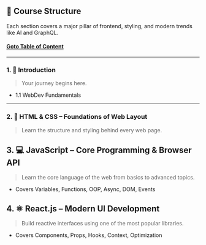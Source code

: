 ## 🧭 Course Structure

Each section covers a major pillar of  frontend,  styling,  and modern trends like AI and GraphQL.

#### [Goto Table of Content](./toc.md)

---

### 1. 📘 Introduction
> Your  journey begins here.

- 1.1 WebDev Fundamentals

---

### 2. 🎨 HTML & CSS – Foundations of Web Layout
> Learn the structure and styling behind every web page.
> 

## 3. 💻 JavaScript – Core Programming & Browser API
> Learn the core language of the web from basics to advanced topics.

- Covers Variables, Functions, OOP, Async, DOM, Events

## 4. ⚛️ React.js – Modern UI Development
> Build reactive interfaces using one of the most popular libraries.

- Covers Components, Props, Hooks, Context, Optimization




